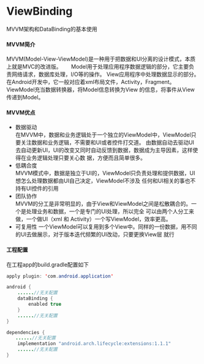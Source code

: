 # ViewBinding
MVVM架构和DataBinding的基本使用
#### MVVM简介
MVVM(Model-View-ViewModel)是一种用于把数据和UI分离的设计模式，本质上就是MVC的改进版。　　
Model用于处理应用程序数据逻辑的部分，它主要负责网络请求，数据库处理，I/O等的操作。
View应用程序中处理数据显示的部分。在Android开发中，它一般对应着xml布局文件，Activity，Fragment。　
ViewModel充当数据转换器，将Model信息转换为View 的信息，将事件从View传递到Model。
#### MVVM优点
* 数据驱动  
在MVVM中，数据和业务逻辑处于一个独立的ViewModel中，ViewModel只要关注数据和业务逻辑，不需要和UI或者控件打交道。
由数据自动去驱动UI去自动更新UI，UI的改变又同时自动反馈到数据，数据成为主导因素，这样使得在业务逻辑处理只要关心数
据，方便而且简单很多。
* 低耦合度  
MVVM模式中，数据是独立于UI的，ViewModel只负责处理和提供数据，UI想怎么处理数据都由UI自己决定，ViewModel不涉及
任何和UI相关的事也不持有UI控件的引用
* 团队协作  
MVVM的分工是非常明显的，由于View和ViewModel之间是松散耦合的。一个是处理业务和数据，一个是专门的UI处理，所以完全
可以由两个人分工来做，一个做UI（xml 和 Activity）一个写ViewModel，效率更高。
* 可复用性
一个ViewModel可以复用到多个View中。同样的一份数据，用不同的UI去做展示，对于版本迭代频繁的UI改动，只要更换View层
就行
#### 工程配置
在工程app的build.gradle配置如下
```java
apply plugin: 'com.android.application'

android {
    ......//无关配置
    dataBinding {
        enabled true
    }
    ......//无关配置
}

dependencies {
　　......//无关配置
    implementation "android.arch.lifecycle:extensions:1.1.1"
    ......//无关配置
}
```
